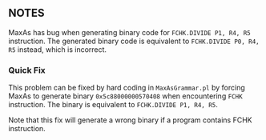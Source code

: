 ## NOTES

MaxAs has bug when generating binary code for `FCHK.DIVIDE P1, R4, R5` instruction. 
The generated binary code is equivalent to `FCHK.DIVIDE P0, R4, R5` instead, which is incorrect.

### Quick Fix
This problem can be fixed by hard coding in `MaxAsGrammar.pl` by forcing MaxAs to generate binary `0x5c88000000570408` when
encountering `FCHK` instruction. The binary is equivalent to `FCHK.DIVIDE P1, R4, R5`. 

Note that this fix will generate a wrong binary if a program contains FCHK instruction. 


